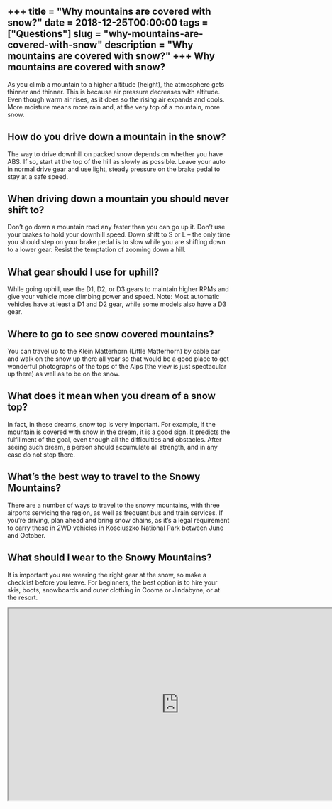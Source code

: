 +++
title = "Why mountains are covered with snow?"
date = 2018-12-25T00:00:00
tags = ["Questions"]
slug = "why-mountains-are-covered-with-snow"
description = "Why mountains are covered with snow?"
+++
Why mountains are covered with snow?
------------------------------------

As you climb a mountain to a higher altitude (height), the atmosphere gets thinner and thinner. This is because air pressure decreases with altitude. Even though warm air rises, as it does so the rising air expands and cools. More moisture means more rain and, at the very top of a mountain, more snow.

How do you drive down a mountain in the snow?
---------------------------------------------

The way to drive downhill on packed snow depends on whether you have ABS. If so, start at the top of the hill as slowly as possible. Leave your auto in normal drive gear and use light, steady pressure on the brake pedal to stay at a safe speed.

When driving down a mountain you should never shift to?
-------------------------------------------------------

Don’t go down a mountain road any faster than you can go up it. Don’t use your brakes to hold your downhill speed. Down shift to S or L – the only time you should step on your brake pedal is to slow while you are shifting down to a lower gear. Resist the temptation of zooming down a hill.

What gear should I use for uphill?
----------------------------------

While going uphill, use the D1, D2, or D3 gears to maintain higher RPMs and give your vehicle more climbing power and speed. Note: Most automatic vehicles have at least a D1 and D2 gear, while some models also have a D3 gear.

Where to go to see snow covered mountains?
------------------------------------------

You can travel up to the Klein Matterhorn (Little Matterhorn) by cable car and walk on the snow up there all year so that would be a good place to get wonderful photographs of the tops of the Alps (the view is just spectacular up there) as well as to be on the snow.

What does it mean when you dream of a snow top?
-----------------------------------------------

In fact, in these dreams, snow top is very important. For example, if the mountain is covered with snow in the dream, it is a good sign. It predicts the fulfillment of the goal, even though all the difficulties and obstacles. After seeing such dream, a person should accumulate all strength, and in any case do not stop there.

What’s the best way to travel to the Snowy Mountains?
-----------------------------------------------------

There are a number of ways to travel to the snowy mountains, with three airports servicing the region, as well as frequent bus and train services. If you’re driving, plan ahead and bring snow chains, as it’s a legal requirement to carry these in 2WD vehicles in Kosciuszko National Park between June and October.

What should I wear to the Snowy Mountains?
------------------------------------------

It is important you are wearing the right gear at the snow, so make a checklist before you leave. For beginners, the best option is to hire your skis, boots, snowboards and outer clothing in Cooma or Jindabyne, or at the resort.

<iframe allow="accelerometer; autoplay; clipboard-write; encrypted-media; gyroscope; picture-in-picture" allowfullscreen="" class="__youtube_prefs__  epyt-is-override  no-lazyload" data-no-lazy="1" data-origheight="433" data-origwidth="770" data-skipgform_ajax_framebjll="" height="433" id="_ytid_85734" loading="lazy" src="https://www.youtube.com/embed/iuQQIawCqBA?enablejsapi=1&autoplay=0&cc_load_policy=0&cc_lang_pref=&iv_load_policy=1&loop=0&modestbranding=0&rel=1&fs=1&playsinline=0&autohide=2&theme=dark&color=red&controls=1&" title="YouTube player" width="770"></iframe>